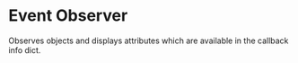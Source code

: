 Event Observer
==============

Observes objects and displays attributes which are available in the callback info dict.

